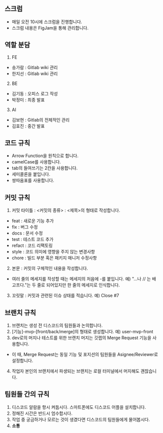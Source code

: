## 스크럼
- 매일 오전 10시에 스크럼을 진행합니다.
- 스크럼 내용은 FigJam을 통해 관리합니다.

## 역할 분담
1. FE
- 송가람 : Gitlab wiki 관리
- 한지선 : Gitlab wiki 관리
2. BE
- 김기동 : 오피스 로그 작성
- 박정미 : 최종 발표
3. AI
- 김보현 : Gitlab의 전체적인 관리
- 김효진 : 중간 발표

## 코드 규칙
- Arrow Function을 원칙으로 합니다.
- camelCase를 사용합니다.
- tab의 들여쓰기는 2칸을 사용합니다.
- 세미콜론을 붙입니다.
- 쌍따옴표를 사용합니다.

## 커밋 규칙
1. 커밋 타이틀 : <커밋의 종류> : <제목>의 형태로 작성합니다.
- feat : 새로운 기능 추가
- fix : 버그 수정
- docs : 문서 수정
- test : 테스트 코드 추가
- refact : 코드 리팩토링
- style : 코드 의미에 영향을 주지 않는 변경사항
- chore : 빌드 부분 혹은 패키지 매니저 수정사항
2. 본문 : 커밋의 구체적인 내용을 작성합니다.
- 여러 줄의 메세지를 작성할 때는 메세지의 처음에 -를 붙입니다. 예) "...나 // 는 배고프다."는 두 줄로 되어있지만 한 줄의 메세지로 인식합니다.
3. 꼬릿말 : 커밋과 관련된 이슈 상태를 적습니다. 예) Close #7

## 브랜치 규칙
1. 브랜치는 생성 전 디스코드의 팀원들과 논의합니다.
2. [기능]-mvp-[front/back/merge]의 형태로 생성합니다. 예) user-mvp-front
3. dev로의 머지나 테스트를 위한 브랜치 머지는 깃랩의 Merge Request 기능을 사용합니다.
- 이 때, Merge Request는 동일 기능 및 포지션의 팀원들을 Asignee/Reviewer로 설정합니다.
4. 작업자 본인의 브랜치에서 파생되는 브랜치는 로컬 터미널에서 머지해도 괜찮습니다.

## 팀원들 간의 규칙
1. 디스코드 알람을 항시 켜둡시다. 스마트폰에도 디스코드 어플을 설치합니다.
2. 정해진 시간은 반드시 엄수합시다.
3. 작업 중 궁금하거나 모르는 것이 생겼다면 디스코드의 팀원들에게 물어봅시다.
4. <b>소통<b>

